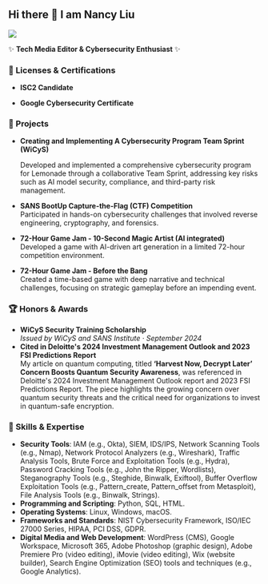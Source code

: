 ## Hi there 👋 I am Nancy Liu
<a href="[https://linkedin.com](https://www.linkedin.com/in/nancychenyizhiliu/)"><img src="https://img.shields.io/badge/-LinkedIn-0072b1?&style=for-the-badge&logo=linkedin&logoColor=white" /></a>

✨ **Tech Media Editor & Cybersecurity Enthusiast** ✨  


### 📜 Licenses & Certifications
- **ISC2 Candidate**
  
- **Google Cybersecurity Certificate**  

### 🔨 Projects

- **Creating and Implementing A Cybersecurity Program Team Sprint (WiCyS)**

  Developed and implemented a comprehensive cybersecurity program for Lemonade through a collaborative Team Sprint, addressing key risks such as AI model 
  security, compliance, and third-party risk management.

- **SANS BootUp Capture-the-Flag (CTF) Competition**  
  Participated in hands-on cybersecurity challenges that involved reverse engineering, cryptography, and forensics.
  
- **72-Hour Game Jam - 10-Second Magic Artist (AI integrated)**  
  Developed a game with AI-driven art generation in a limited 72-hour competition environment.

- **72-Hour Game Jam - Before the Bang**  
  Created a time-based game with deep narrative and technical challenges, focusing on strategic gameplay before an impending event.

### 🏆 Honors & Awards
- **WiCyS Security Training Scholarship**  
  *Issued by WiCyS and SANS Institute · September 2024*
- **Cited in Deloitte's 2024 Investment Management Outlook and 2023 FSI Predictions Report**  
  My article on quantum computing, titled **‘Harvest Now, Decrypt Later’ Concern Boosts Quantum Security Awareness**, was referenced in Deloitte's 2024 Investment Management Outlook report and 2023 FSI Predictions Report. The piece highlights the growing concern over quantum security threats and the critical need for organizations to invest in quantum-safe encryption.
  
### 🧠 Skills & Expertise
- **Security Tools**: IAM (e.g., Okta), SIEM, IDS/IPS, Network Scanning Tools (e.g., Nmap), Network Protocol Analyzers (e.g., Wireshark), Traffic Analysis Tools, Brute Force and Exploitation Tools (e.g., Hydra), Password Cracking Tools (e.g., John the Ripper, Wordlists), Steganography Tools (e.g., Steghide, Binwalk, Exiftool), Buffer Overflow Exploitation Tools (e.g., Pattern_create, Pattern_offset from Metasploit), File Analysis Tools (e.g., Binwalk, Strings).
- **Programming and Scripting**: Python, SQL, HTML.
- **Operating Systems**: Linux, Windows, macOS.
- **Frameworks and Standards**: NIST Cybersecurity Framework, ISO/IEC 27000 Series, HIPAA, PCI DSS, GDPR.
- **Digital Media and Web Development**: WordPress (CMS), Google Workspace, Microsoft 365, Adobe Photoshop (graphic design), Adobe Premiere Pro (video editing), iMovie (video editing), Wix (website builder), Search Engine Optimization (SEO) tools and techniques (e.g., Google Analytics).


